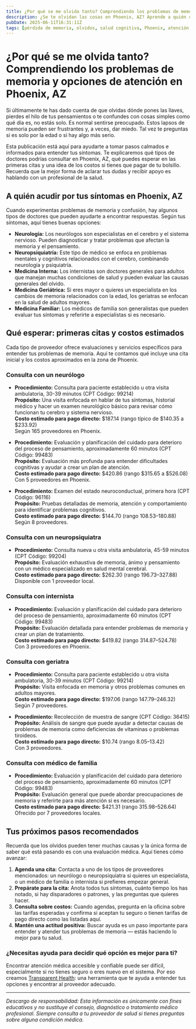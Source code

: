 ```yaml
---
title: ¿Por qué se me olvida tanto? Comprendiendo los problemas de memoria y opciones de atención en Phoenix, AZ  
description: ¿Se te olvidan las cosas en Phoenix, AZ? Aprende a quién consultar, qué esperar y los costos estimados para problemas de memoria.  
pubDate: 2025-06-11T16:31:11Z  
tags: [pérdida de memoria, olvidos, salud cognitiva, Phoenix, atención médica, neurología, medicina familiar]  
---
```


# ¿Por qué se me olvida tanto? Comprendiendo los problemas de memoria y opciones de atención en Phoenix, AZ

Si últimamente te has dado cuenta de que olvidas dónde pones las llaves, pierdes el hilo de tus pensamientos o te confundes con cosas simples como qué día es, no estás solo. Es normal sentirse preocupado. Estos lapsos de memoria pueden ser frustrantes y, a veces, dar miedo. Tal vez te preguntas si es solo por la edad o si hay algo más serio.

Esta publicación está aquí para ayudarte a tomar pasos calmados e informados para entender tus síntomas. Te explicaremos qué tipos de doctores podrías consultar en Phoenix, AZ, qué puedes esperar en las primeras citas y una idea de los costos si tienes que pagar de tu bolsillo. Recuerda que la mejor forma de aclarar tus dudas y recibir apoyo es hablando con un profesional de la salud.

## A quién acudir por tus síntomas en Phoenix, AZ

Cuando experimentas problemas de memoria y confusión, hay algunos tipos de doctores que pueden ayudarte a encontrar respuestas. Según tus síntomas, aquí tienes buenas opciones:

- **Neurología:** Los neurólogos son especialistas en el cerebro y el sistema nervioso. Pueden diagnosticar y tratar problemas que afectan la memoria y el pensamiento.  
- **Neuropsiquiatría:** Este tipo de médico se enfoca en problemas mentales y cognitivos relacionados con el cerebro, combinando neurología y psiquiatría.  
- **Medicina Interna:** Los internistas son doctores generales para adultos que manejan muchas condiciones de salud y pueden evaluar las causas generales del olvido.  
- **Medicina Geriátrica:** Si eres mayor o quieres un especialista en los cambios de memoria relacionados con la edad, los geriatras se enfocan en la salud de adultos mayores.  
- **Medicina Familiar:** Los médicos de familia son generalistas que pueden evaluar tus síntomas y referirte a especialistas si es necesario.

## Qué esperar: primeras citas y costos estimados

Cada tipo de proveedor ofrece evaluaciones y servicios específicos para entender tus problemas de memoria. Aquí te contamos qué incluye una cita inicial y los costos aproximados en la zona de Phoenix.

### Consulta con un neurólogo

- **Procedimiento:** Consulta para paciente establecido u otra visita ambulatoria, 30-39 minutos (CPT Código: 99214)  
  **Propósito:** Una visita enfocada en hablar de tus síntomas, historial médico y hacer un examen neurológico básico para revisar cómo funcionan tu cerebro y sistema nervioso.  
  **Costo estimado para pago directo:** $187.14 (rango típico de $140.35 a $233.92)  
  Según 165 proveedores en Phoenix.

- **Procedimiento:** Evaluación y planificación del cuidado para deterioro del proceso de pensamiento, aproximadamente 60 minutos (CPT Código: 99483)  
  **Propósito:** Evaluación más profunda para entender dificultades cognitivas y ayudar a crear un plan de atención.  
  **Costo estimado para pago directo:** $420.86 (rango $315.65 a $526.08)  
  Con 5 proveedores en Phoenix.

- **Procedimiento:** Examen del estado neuroconductual, primera hora (CPT Código: 96116)  
  **Propósito:** Pruebas detalladas de memoria, atención y comportamiento para identificar problemas cognitivos.  
  **Costo estimado para pago directo:** $144.70 (rango $108.53–$180.88)  
  Según 8 proveedores.

### Consulta con un neuropsiquiatra

- **Procedimiento:** Consulta nueva u otra visita ambulatoria, 45-59 minutos (CPT Código: 99204)  
  **Propósito:** Evaluación exhaustiva de memoria, ánimo y pensamiento con un médico especializado en salud mental cerebral.  
  **Costo estimado para pago directo:** $262.30 (rango $196.73–$327.88)  
  Disponible con 1 proveedor local.

### Consulta con internista

- **Procedimiento:** Evaluación y planificación del cuidado para deterioro del proceso de pensamiento, aproximadamente 60 minutos (CPT Código: 99483)  
  **Propósito:** Evaluación detallada para entender problemas de memoria y crear un plan de tratamiento.  
  **Costo estimado para pago directo:** $419.82 (rango $314.87–$524.78)  
  Con 3 proveedores en Phoenix.

### Consulta con geriatra

- **Procedimiento:** Consulta para paciente establecido u otra visita ambulatoria, 30-39 minutos (CPT Código: 99214)  
  **Propósito:** Visita enfocada en memoria y otros problemas comunes en adultos mayores.  
  **Costo estimado para pago directo:** $197.06 (rango $147.79–$246.32)  
  Según 7 proveedores.

- **Procedimiento:** Recolección de muestra de sangre (CPT Código: 36415)  
  **Propósito:** Análisis de sangre que puede ayudar a detectar causas de problemas de memoria como deficiencias de vitaminas o problemas tiroideos.  
  **Costo estimado para pago directo:** $10.74 (rango $8.05–$13.42)  
  Con 3 proveedores.

### Consulta con médico de familia

- **Procedimiento:** Evaluación y planificación del cuidado para deterioro del proceso de pensamiento, aproximadamente 60 minutos (CPT Código: 99483)  
  **Propósito:** Evaluación general que puede abordar preocupaciones de memoria y referirte para más atención si es necesario.  
  **Costo estimado para pago directo:** $421.31 (rango $315.98–$526.64)  
  Ofrecido por 7 proveedores locales.

## Tus próximos pasos recomendados

Recuerda que los olvidos pueden tener muchas causas y la única forma de saber qué está pasando es con una evaluación médica. Aquí tienes cómo avanzar:

1. **Agenda una cita:** Contacta a uno de los tipos de proveedores mencionados: un neurólogo o neuropsiquiatra si quieres un especialista, o un médico de familia o internista si prefieres empezar general.  
2. **Prepárate para la cita:** Anota todos tus síntomas, cuánto tiempo los has notado, si hay disparadores o patrones, y las preguntas que quieres hacer.  
3. **Consulta sobre costos:** Cuando agendas, pregunta en la oficina sobre las tarifas esperadas y confirma si aceptan tu seguro o tienen tarifas de pago directo como las listadas aquí.  
4. **Mantén una actitud positiva:** Buscar ayuda es un paso importante para entender y atender tus problemas de memoria — estás haciendo lo mejor para tu salud.

### ¿Necesitas ayuda para decidir qué opción es mejor para ti?

Encontrar atención médica accesible y confiable puede ser difícil, especialmente si no tienes seguro o eres nuevo en el sistema. Por eso creamos [Transparent Health](https://transparenthealth.ai): una herramienta que te ayuda a entender tus opciones y encontrar al proveedor adecuado.

---

*Descargo de responsabilidad: Esta información es únicamente con fines educativos y no sustituye el consejo, diagnóstico o tratamiento médico profesional. Siempre consulta a tu proveedor de salud si tienes preguntas sobre alguna condición médica.*